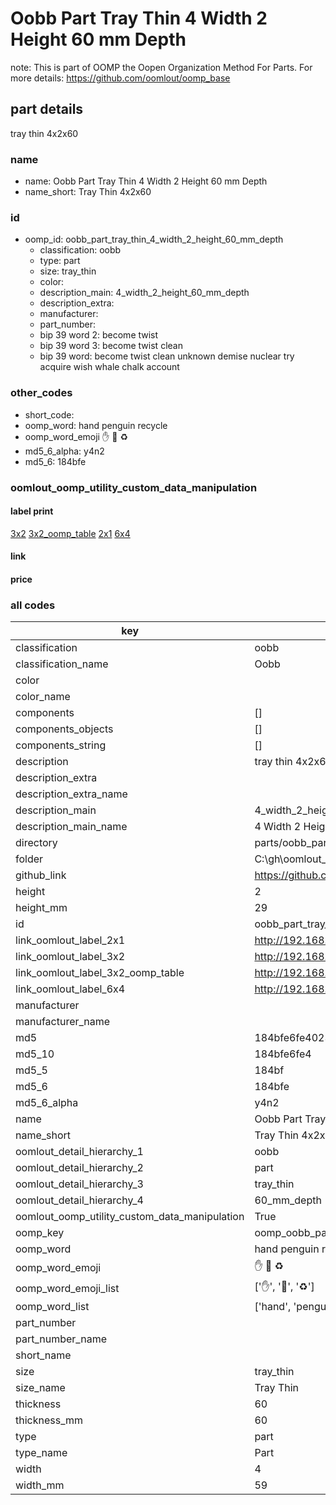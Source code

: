 # Oobb Part Tray Thin 4 Width 2 Height 60 mm Depth  

note: This is part of OOMP the Oopen Organization Method For Parts. For more details: https://github.com/oomlout/oomp_base

##  part details
  



tray thin 4x2x60



### name
* name: Oobb Part Tray Thin 4 Width 2 Height 60 mm Depth
* name_short: Tray Thin 4x2x60 
### id
* oomp_id: oobb_part_tray_thin_4_width_2_height_60_mm_depth
  * classification: oobb
  * type: part
  * size: tray_thin
  * color: 
  * description_main: 4_width_2_height_60_mm_depth
  * description_extra: 
  * manufacturer: 
  * part_number: 
  * bip 39 word 2: become twist
  * bip 39 word 3: become twist clean
  * bip 39 word: become twist clean unknown demise nuclear try acquire wish whale chalk account

### other_codes
* short_code: 
* oomp_word: hand penguin recycle
* oomp_word_emoji :hand: :penguin: :recycle:
* md5_6_alpha: y4n2
* md5_6: 184bfe






### oomlout_oomp_utility_custom_data_manipulation
#### label print
[3x2](http://192.168.1.245:1112/?label=oomp%20y4n2)
[3x2_oomp_table](http://192.168.1.108:1112/?label=oomp%20y4n2)
[2x1](http://192.168.1.242:1112/?label=oomp%20y4n2)
[6x4](http://192.168.1.55:1112/?label=oomp%20y4n2)    

#### link

                              

#### price







### all codes 
| key | value |  
| --- | --- |  
| classification | oobb |  
| classification_name | Oobb |  
| color |  |  
| color_name |  |  
| components | [] |  
| components_objects | [] |  
| components_string | [] |  
| description | tray thin 4x2x60 |  
| description_extra |  |  
| description_extra_name |  |  
| description_main | 4_width_2_height_60_mm_depth |  
| description_main_name | 4 Width 2 Height 60 mm Depth |  
| directory | parts/oobb_part_tray_thin_4_width_2_height_60_mm_depth |  
| folder | C:\gh\oomlout_oobb_version_4_generated_parts\things\oobb_part_tray_thin_4_width_2_height_60_mm_depth |  
| github_link | https://github.com/oomlout/oomlout_oomp_part_src/tree/main/parts/oobb_part_tray_thin_4_width_2_height_60_mm_depth |  
| height | 2 |  
| height_mm | 29 |  
| id | oobb_part_tray_thin_4_width_2_height_60_mm_depth |  
| link_oomlout_label_2x1 | http://192.168.1.242:1112/?label=oomp%20y4n2 |  
| link_oomlout_label_3x2 | http://192.168.1.245:1112/?label=oomp%20y4n2 |  
| link_oomlout_label_3x2_oomp_table | http://192.168.1.108:1112/?label=oomp%20y4n2 |  
| link_oomlout_label_6x4 | http://192.168.1.55:1112/?label=oomp%20y4n2 |  
| manufacturer |  |  
| manufacturer_name |  |  
| md5 | 184bfe6fe4023d3e5d1d2ede54bae09f |  
| md5_10 | 184bfe6fe4 |  
| md5_5 | 184bf |  
| md5_6 | 184bfe |  
| md5_6_alpha | y4n2 |  
| name | Oobb Part Tray Thin 4 Width 2 Height 60 mm Depth |  
| name_short | Tray Thin 4x2x60  |  
| oomlout_detail_hierarchy_1 | oobb |  
| oomlout_detail_hierarchy_2 | part |  
| oomlout_detail_hierarchy_3 | tray_thin |  
| oomlout_detail_hierarchy_4 | 60_mm_depth |  
| oomlout_oomp_utility_custom_data_manipulation | True |  
| oomp_key | oomp_oobb_part_tray_thin_4_width_2_height_60_mm_depth |  
| oomp_word | hand penguin recycle |  
| oomp_word_emoji | :hand: :penguin: :recycle: |  
| oomp_word_emoji_list | [':hand:', ':penguin:', ':recycle:'] |  
| oomp_word_list | ['hand', 'penguin', 'recycle'] |  
| part_number |  |  
| part_number_name |  |  
| short_name |  |  
| size | tray_thin |  
| size_name | Tray Thin |  
| thickness | 60 |  
| thickness_mm | 60 |  
| type | part |  
| type_name | Part |  
| width | 4 |  
| width_mm | 59 |  
